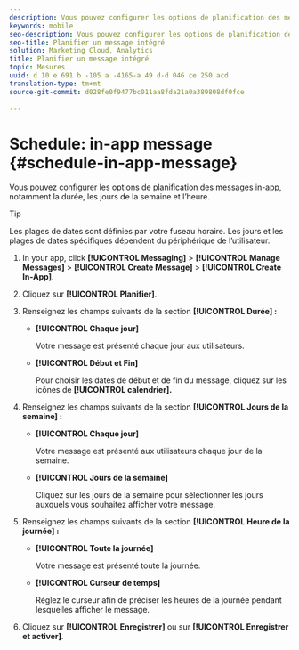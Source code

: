 ```yaml
---
description: Vous pouvez configurer les options de planification des messages in-app, notamment la durée, les jours de la semaine et l’heure.
keywords: mobile
seo-description: Vous pouvez configurer les options de planification des messages in-app, notamment la durée, les jours de la semaine et l’heure.
seo-title: Planifier un message intégré
solution: Marketing Cloud, Analytics
title: Planifier un message intégré
topic: Mesures
uuid: d 10 e 691 b -105 a -4165-a 49 d-d 046 ce 250 acd
translation-type: tm+mt
source-git-commit: d028fe0f9477bc011aa8fda21a0a389808df0fce

---
```



# Schedule: in-app message {#schedule-in-app-message}

Vous pouvez configurer les options de planification des messages in-app, notamment la durée, les jours de la semaine et l’heure.

>[!TIP]
>
>Les plages de dates sont définies par votre fuseau horaire. Les jours et les plages de dates spécifiques dépendent du périphérique de l’utilisateur.

1. In your app, click **[!UICONTROL Messaging]** &gt; **[!UICONTROL Manage Messages]** &gt; **[!UICONTROL Create Message]** &gt; **[!UICONTROL Create In-App]**.
1. Cliquez sur **[!UICONTROL Planifier]**.
1. Renseignez les champs suivants de la section **[!UICONTROL Durée] :**

   * **[!UICONTROL Chaque jour]**

      Votre message est présenté chaque jour aux utilisateurs.

   * **[!UICONTROL Début et Fin]**

      Pour choisir les dates de début et de fin du message, cliquez sur les icônes de **[!UICONTROL calendrier].**

1. Renseignez les champs suivants de la section **[!UICONTROL Jours de la semaine] :**

   * **[!UICONTROL Chaque jour]**

      Votre message est présenté aux utilisateurs chaque jour de la semaine.

   * **[!UICONTROL Jours de la semaine]**

      Cliquez sur les jours de la semaine pour sélectionner les jours auxquels vous souhaitez afficher votre message.

1. Renseignez les champs suivants de la section **[!UICONTROL Heure de la journée] :**

   * **[!UICONTROL Toute la journée]**

      Votre message est présenté toute la journée.

   * **[!UICONTROL Curseur de temps]**

      Réglez le curseur afin de préciser les heures de la journée pendant lesquelles afficher le message.

1. Cliquez sur **[!UICONTROL Enregistrer]** ou sur **[!UICONTROL Enregistrer et activer]**.
